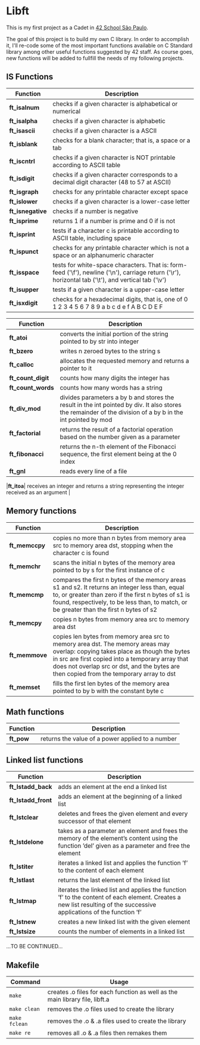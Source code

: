 # Libft

This is my first project as a Cadet in [42 School São Paulo](https://www.42sp.org.br/).

The goal of this project is to build my own C library. In order to accomplish it,  I'll re-code some of the most important functions available on C Standard library among other useful functions suggested by 42 staff. As course goes, new functions will be added to fullfill the needs of my following projects.

## IS Functions

| Function | Description |
|---|---|
|**ft_isalnum**| checks if a given character is alphabetical or numerical |
|**ft_isalpha**| checks if a given character is alphabetic |
|**ft_isascii**| checks if a given character is a ASCII |
|**ft_isblank**| checks for a blank character; that is, a space or a tab |
|**ft_iscntrl**| checks if a given character is NOT printable according to ASCII table |
|**ft_isdigit**| checks if a given character corresponds to a decimal digit character (48 to 57 at ASCII) |
|**ft_isgraph**| checks for any printable character except space |
|**ft_islower**| checks if a given character is a lower-case letter |
|**ft_isnegative**| checks if a number is negative |
|**ft_isprime**| returns 1 if a number is prime and 0 if is not |
|**ft_isprint**| tests if a character c is printable according to ASCII table, including space |
|**ft_ispunct**| checks for any printable character which is not a space or an alphanumeric character |
|**ft_isspace**|  tests for white-space characters. That is: form-feed ('\f'), newline ('\n'), carriage return ('\r'), horizontal tab ('\t'), and vertical tab ('\v') |
|**ft_isupper**|  tests if a given character is a upper-case letter |
|**ft_isxdigit**| checks for a hexadecimal digits, that is, one of 0 1 2 3 4 5 6 7 8 9 a b c d e f A B C D E F |


| Function | Description |
|---|---|
|**ft_atoi**| converts the initial portion of the string pointed to by str into integer |
|**ft_bzero**| writes n zeroed bytes to the string s |
|**ft_calloc**| allocates the requested memory and returns a pointer to it |
|**ft_count_digit**| counts how many digits the integer has |
|**ft_count_words**| counts how many words has a string |
|**ft_div_mod**| divides parameters a by b and stores the result in the int pointed by div. It also stores the remainder of the division of a by b in the int pointed by mod |
|**ft_factorial**| returns the result of a factorial operation based on the number given as a parameter |
|**ft_fibonacci**| returns the n-th element of the Fibonacci sequence, the first element being at the 0 index |
|**ft_gnl**| reads every line of a file |


|**ft_itoa**| receives an integer and returns a string representing the integer received as an argument |



## Memory functions
| Function | Description |
|---|---|
|**ft_memccpy**| copies no more than n bytes from memory area src to memory area dst, stopping when the character c is found |
|**ft_memchr**| scans the initial n bytes of the memory area pointed to by s for the first instance of c |
|**ft_memcmp**| compares the first n bytes of the memory areas s1 and s2. It returns an integer less than, equal to, or greater than zero if the first n bytes of s1 is found, respectively, to be less than, to match, or be greater than the first n bytes of s2 |
|**ft_memcpy**| copies n bytes from memory area src to memory area dst |
|**ft_memmove**| copies len bytes from memory area src to memory area dst. The memory areas may overlap: copying takes place as though the bytes in src are first copied into a temporary array that does not overlap src or dst, and the bytes are then copied from the temporary array to dst |
|**ft_memset**| fills the first len bytes of the memory area pointed to by b with the constant byte c |

## Math functions
| Function | Description |
|---|---|
|**ft_pow**| returns the value of a power applied to a number |

## Linked list functions
| Function | Description |
|---|---|
|**ft_lstadd_back**| adds an element at the end a linked list |
|**ft_lstadd_front**| adds an element at the beginning of a linked list |
|**ft_lstclear**| deletes and frees the given element and every successor of that element |
|**ft_lstdelone**| takes as a parameter an element and frees the memory of the element’s content using the function ’del’ given as a parameter and free the element |
|**ft_lstiter**| iterates a linked list and applies the function ’f’ to the content of each element |
|**ft_lstlast**|  returns the last element of the linked list |
|**ft_lstmap**| iterates the linked list and applies the function ’f’ to the content of each element. Creates a new list resulting of the successive applications of the function ’f’ |
|**ft_lstnew**| creates a new linked list with the given element |
|**ft_lstsize**| counts the number of elements in a linked list |





...TO BE CONTINUED...


## Makefile

| Command | Usage |
| --- | --- |
| `make` | creates .o files for each function as well as the main library file, libft.a |
| `make clean` | removes the .o files used to create the library |
| `make fclean` | removes the .o & .a files used to create the library |
| `make re` | removes all .o & .a files then remakes them |